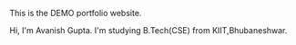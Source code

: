 This is the DEMO portfolio website.

Hi, I'm Avanish Gupta.
I'm studying B.Tech(CSE) from KIIT,Bhubaneshwar.
